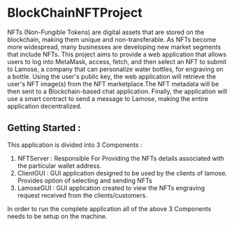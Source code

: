 # BlockChainNFTProject

NFTs (Non-Fungible Tokens) are digital assets that are stored on the blockchain, making them unique and non-transferable. As NFTs become more widespread, many businesses are developing new market segments that include NFTs. This project aims to provide a web application that allows users to log into MetaMask, access, fetch, and then select an NFT to submit to Lamose, a company that can personalize water bottles, for engraving on a bottle. Using the user's public key, the web application will retrieve the user's NFT image(s) from the NFT marketplace.The NFT metadata will be then sent to a Blockchain-based chat application. Finally, the application will use a smart contract to send a message to Lamose, making the entire application decentralized.

## Getting Started :
This application is divided into 3 Components :
1) NFTServer : Responsible For Providing the NFTs details associated with the particular wallet address.
2) ClientGUI : GUI application designed to be used by the clients of lamose. Provides option of selecting and sending NFTs
3) LamoseGUI : GUI application created to view the NFTs engraving request received from the clients/customers.

In order to run the complete application all of the above 3 Components needs to be setup on the machine.
